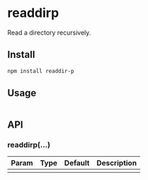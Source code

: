 # readdirp

Read a directory recursively.

## Install

```bash
npm install readdir-p
```

## Usage

```js
```

## API

### readdirp(...)

| Param | Type | Default | Description |
| ----- | ---- | ------- | ----------- |
|       |      |         |             |

